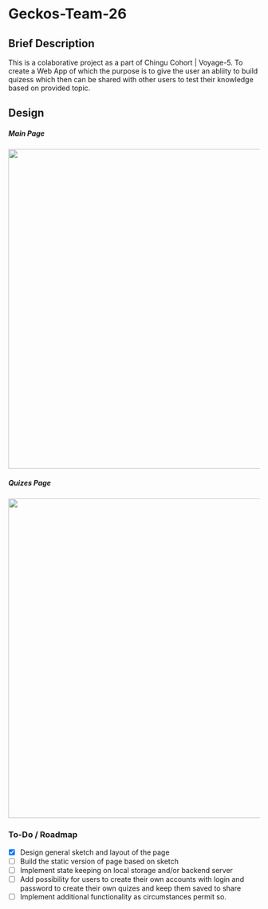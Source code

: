 # Geckos-Team-26

## Brief Description

This is a colaborative project as a part of Chingu Cohort | Voyage-5. To create a Web App of which the purpose is to give the user an abliity to build quizess which then can be shared with other users to test their knowledge based on provided topic.

## Design 
##### Main Page
<p align="center">
  <img src="https://preview.ibb.co/c9eryJ/Main.png" width="640"/>
</p>

##### Quizes Page
<p align="center">
  <img src="https://preview.ibb.co/hdsgyJ/Quizes.png" width="640"/>
</p>

### To-Do / Roadmap

- [x] Design general sketch and layout of the page
- [ ] Build the static version of page based on sketch
- [ ] Implement state keeping on local storage and/or backend server
- [ ] Add possibility for users to create their own accounts with login and password to create their own quizes and keep them saved to share
- [ ] Implement additional functionality as circumstances permit so.